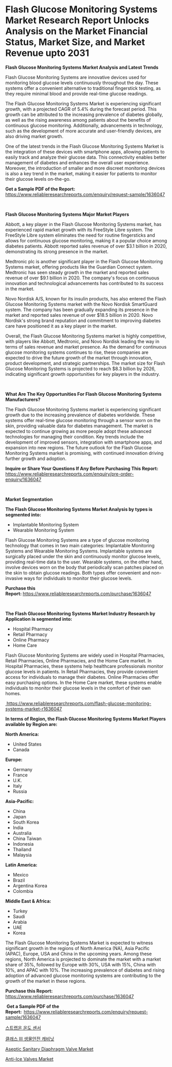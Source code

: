 <p><h1>Flash Glucose Monitoring Systems Market Research Report Unlocks Analysis on the Market Financial Status, Market Size, and Market Revenue upto 2031</h1></p><p><strong>Flash Glucose Monitoring Systems Market Analysis and Latest Trends</strong></p>
<p><p>Flash Glucose Monitoring Systems are innovative devices used for monitoring blood glucose levels continuously throughout the day. These systems offer a convenient alternative to traditional fingerstick testing, as they require minimal blood and provide real-time glucose readings.</p><p>The Flash Glucose Monitoring Systems Market is experiencing significant growth, with a projected CAGR of 5.4% during the forecast period. This growth can be attributed to the increasing prevalence of diabetes globally, as well as the rising awareness among patients about the benefits of continuous glucose monitoring. Additionally, advancements in technology, such as the development of more accurate and user-friendly devices, are also driving market growth.</p><p>One of the latest trends in the Flash Glucose Monitoring Systems Market is the integration of these devices with smartphone apps, allowing patients to easily track and analyze their glucose data. This connectivity enables better management of diabetes and enhances the overall user experience. Moreover, the introduction of smaller and more discreet monitoring devices is also a key trend in the market, making it easier for patients to monitor their glucose levels on-the-go.</p></p>
<p><strong>Get a Sample PDF of the Report:&nbsp;</strong> <a href="https://www.reliableresearchreports.com/enquiry/request-sample/1636047">https://www.reliableresearchreports.com/enquiry/request-sample/1636047</a></p>
<p>&nbsp;</p>
<p><strong>Flash Glucose Monitoring Systems Major Market Players</strong></p>
<p><p>Abbott, a key player in the Flash Glucose Monitoring Systems market, has experienced rapid market growth with its FreeStyle Libre system. The FreeStyle Libre system eliminates the need for routine fingersticks and allows for continuous glucose monitoring, making it a popular choice among diabetes patients. Abbott reported sales revenue of over $3.1 billion in 2020, demonstrating its strong presence in the market.</p><p>Medtronic plc is another significant player in the Flash Glucose Monitoring Systems market, offering products like the Guardian Connect system. Medtronic has seen steady growth in the market and reported sales revenue of over $9.1 billion in 2020. The company's focus on continuous innovation and technological advancements has contributed to its success in the market.</p><p>Novo Nordisk A/S, known for its insulin products, has also entered the Flash Glucose Monitoring Systems market with the Novo Nordisk SmartGuard system. The company has been gradually expanding its presence in the market and reported sales revenue of over $18.5 billion in 2020. Novo Nordisk's strong brand reputation and commitment to improving diabetes care have positioned it as a key player in the market.</p><p>Overall, the Flash Glucose Monitoring Systems market is highly competitive, with players like Abbott, Medtronic, and Novo Nordisk leading the way in terms of sales revenue and market presence. As the demand for continuous glucose monitoring systems continues to rise, these companies are expected to drive the future growth of the market through innovation, product development, and strategic partnerships. The market size for Flash Glucose Monitoring Systems is projected to reach $8.3 billion by 2026, indicating significant growth opportunities for key players in the industry.</p></p>
<p>&nbsp;</p>
<p><strong>What Are The Key Opportunities For Flash Glucose Monitoring Systems Manufacturers?</strong></p>
<p><p>The Flash Glucose Monitoring Systems market is experiencing significant growth due to the increasing prevalence of diabetes worldwide. These systems offer real-time glucose monitoring through a sensor worn on the skin, providing valuable data for diabetes management. The market is expected to continue growing as more people adopt these advanced technologies for managing their condition. Key trends include the development of improved sensors, integration with smartphone apps, and expansion into new regions. The future outlook for the Flash Glucose Monitoring Systems market is promising, with continued innovation driving further growth and adoption.</p></p>
<p><strong>Inquire or Share Your Questions If Any Before Purchasing This Report:</strong> <a href="https://www.reliableresearchreports.com/enquiry/pre-order-enquiry/1636047">https://www.reliableresearchreports.com/enquiry/pre-order-enquiry/1636047</a></p>
<p>&nbsp;</p>
<p><strong>Market Segmentation</strong></p>
<p><strong>The Flash Glucose Monitoring Systems Market Analysis by types is segmented into:</strong></p>
<p><ul><li>Implantable Monitoring System</li><li>Wearable Monitoring System</li></ul></p>
<p><p>Flash Glucose Monitoring Systems are a type of glucose monitoring technology that comes in two main categories: Implantable Monitoring Systems and Wearable Monitoring Systems. Implantable systems are surgically placed under the skin and continuously monitor glucose levels, providing real-time data to the user. Wearable systems, on the other hand, involve devices worn on the body that periodically scan patches placed on the skin to obtain glucose readings. Both types offer convenient and non-invasive ways for individuals to monitor their glucose levels.</p></p>
<p><strong>Purchase this Report:&nbsp;</strong><a href="https://www.reliableresearchreports.com/purchase/1636047">https://www.reliableresearchreports.com/purchase/1636047</a></p>
<p>&nbsp;</p>
<p><strong>The Flash Glucose Monitoring Systems Market Industry Research by Application is segmented into:</strong></p>
<p><ul><li>Hospital Pharmacy</li><li>Retail Pharmacy</li><li>Online Pharmacy</li><li>Home Care</li></ul></p>
<p><p>Flash Glucose Monitoring Systems are widely used in Hospital Pharmacies, Retail Pharmacies, Online Pharmacies, and the Home Care market. In Hospital Pharmacies, these systems help healthcare professionals monitor glucose levels in patients. In Retail Pharmacies, they provide convenient access for individuals to manage their diabetes. Online Pharmacies offer easy purchasing options. In the Home Care market, these systems enable individuals to monitor their glucose levels in the comfort of their own homes.</p></p>
<p><a href="https://www.reliableresearchreports.com/flash-glucose-monitoring-systems-market-r1636047">&nbsp;https://www.reliableresearchreports.com/flash-glucose-monitoring-systems-market-r1636047</a></p>
<p><strong>In terms of Region, the Flash Glucose Monitoring Systems Market Players available by Region are:</strong></p>
<p>
    <p> <strong> North America: </strong>
        <ul>
            <li>United States</li>
            <li>Canada</li>
        </ul>
        </p> 
    <p> <strong> Europe: </strong>
        <ul>
            <li>Germany</li>
            <li>France</li>
            <li>U.K.</li>
            <li>Italy</li>
            <li>Russia</li>
        </ul>
        </p> 
    <p> <strong> Asia-Pacific: </strong>
        <ul>
            <li>China</li>
            <li>Japan</li>
            <li>South Korea</li>
            <li>India</li>
            <li>Australia</li>
            <li>China Taiwan</li>
            <li>Indonesia</li>
            <li>Thailand</li>
            <li>Malaysia</li>
        </ul>
        </p> 
    <p> <strong> Latin America: </strong>
        <ul>
            <li>Mexico</li>
            <li>Brazil</li>
            <li>Argentina Korea</li>
            <li>Colombia</li>
        </ul>
        </p> 
    <p> <strong> Middle East & Africa: </strong>
        <ul>
            <li>Turkey</li>
            <li>Saudi</li>
            <li>Arabia</li>
            <li>UAE</li>
            <li>Korea</li>
        </ul>
    </p>
    </p>
<p><p>The Flash Glucose Monitoring Systems Market is expected to witness significant growth in the regions of North America (NA), Asia Pacific (APAC), Europe, USA and China in the upcoming years. Among these regions, North America is projected to dominate the market with a market share of 35%, followed by Europe with 30%, USA with 15%, China with 10%, and APAC with 10%. The increasing prevalence of diabetes and rising adoption of advanced glucose monitoring systems are contributing to the growth of the market in these regions.</p></p>
<p><strong>Purchase this Report: </strong><a href="https://www.reliableresearchreports.com/purchase/1636047">https://www.reliableresearchreports.com/purchase/1636047</a></p>
<p>&nbsp;<strong>Get a Sample PDF of the Report:&nbsp;&nbsp;</strong><a href="https://www.reliableresearchreports.com/enquiry/request-sample/1636047">https://www.reliableresearchreports.com/enquiry/request-sample/1636047</a></p>
<p><strong></strong></p>
<p><p><a href="https://github.com/CliftonFisher9067/Market-Research-Report-List-2/blob/main/1289922180553.md">스트랩온 온도 센서</a></p><p><a href="https://github.com/vskv4779xr1/Market-Research-Report-List-2/blob/main/6094182180552.md">클래스 III 생물안전 캐비닛</a></p><p><a href="https://github.com/jodemen/Market-Research-Report-List-3/blob/main/aseptic-sanitary-diaphragm-valve-market.md">Aseptic Sanitary Diaphragm Valve Market</a></p><p><a href="https://github.com/RyleeBauch2023/Market-Research-Report-List-1/blob/main/anti-ice-valves-market.md">Anti-Ice Valves Market</a></p></p>